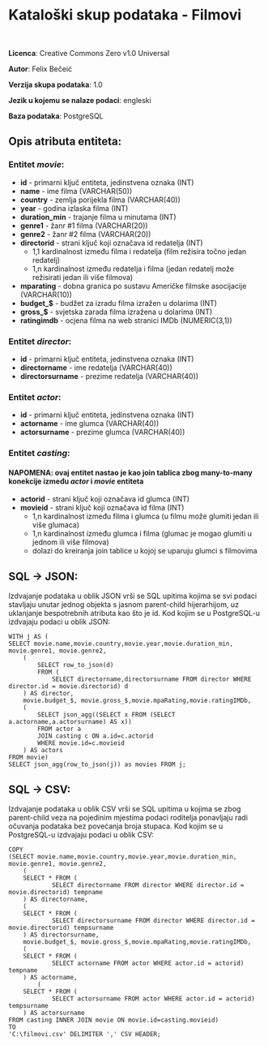 # Kataloški skup podataka - **Filmovi**

<br/>

**Licenca**: Creative Commons Zero v1.0 Universal

**Autor**: Felix Bečeić

**Verzija skupa podataka**: 1.0

**Jezik u kojemu se nalaze podaci**: engleski

**Baza podataka**: PostgreSQL

## Opis atributa entiteta:

### Entitet _movie_:

- **id** - primarni ključ entiteta, jedinstvena oznaka (INT)
- **name** - ime filma (VARCHAR(50))
- **country** - zemlja porijekla filma (VARCHAR(40))
- **year** - godina izlaska filma (INT)
- **duration_min** - trajanje filma u minutama (INT)
- **genre1** - žanr #1 filma (VARCHAR(20))
- **genre2** - žanr #2 filma (VARCHAR(20))
- **directorid** - strani ključ koji označava id redatelja (INT)
  - 1,1 kardinalnost između filma i redatelja (film režisira točno jedan redatelj)
  - 1,n kardinalnost između redatelja i filma (jedan redatelj može režisirati jedan ili više filmova)
- **mparating** - dobna granica po sustavu Američke filmske asocijacije (VARCHAR(10))
- **budget_$** - budžet za izradu filma izražen u dolarima (INT)
- **gross_$** - svjetska zarada filma izražena u dolarima (INT)
- **ratingimdb** - ocjena filma na web stranici IMDb (NUMERIC(3,1))

### Entitet _director_:

- **id** - primarni ključ entiteta, jedinstvena oznaka (INT)
- **directorname** - ime redatelja (VARCHAR(40))
- **directorsurname** - prezime redatelja (VARCHAR(40))

### Entitet _actor_:

- **id** - primarni ključ entiteta, jedinstvena oznaka (INT)
- **actorname** - ime glumca (VARCHAR(40))
- **actorsurname** - prezime glumca (VARCHAR(40))

### Entitet _casting_:

#### NAPOMENA: ovaj entitet nastao je kao join tablica zbog many-to-many konekcije između _actor_ i _movie_ entiteta

- **actorid** - strani ključ koji označava id glumca (INT)
- **movieid** - strani ključ koji označava id filma (INT)
  - 1,n kardinalnost između filma i glumca (u filmu može glumiti jedan ili više glumaca)
  - 1,n kardinalnost između glumca i filma (glumac je mogao glumiti u jednom ili više filmova)
  - dolazi do kreiranja join tablice u kojoj se uparuju glumci s filmovima
  
## SQL -> JSON:

Izdvajanje podataka u oblik JSON vrši se SQL upitima kojima se svi podaci stavljaju unutar jednog objekta s 
jasnom parent-child hijerarhijom, uz uklanjanje bespotrebnih atributa kao što je id.
Kod kojim se u PostgreSQL-u izdvajaju podaci u oblik JSON:

    WITH j AS (
    SELECT movie.name,movie.country,movie.year,movie.duration_min, movie.genre1, movie.genre2,
        ( 
            SELECT row_to_json(d) 
            FROM ( 
                SELECT directorname,directorsurname FROM director WHERE director.id = movie.directorid) d
        ) AS director,
        movie.budget_$, movie.gross_$,movie.mpaRating,movie.ratingIMDb,
        (
            SELECT json_agg((SELECT x FROM (SELECT a.actorname,a.actorsurname) AS x))
            FROM actor a
            JOIN casting c ON a.id=c.actorid
            WHERE movie.id=c.movieid
        ) AS actors
    FROM movie)
    SELECT json_agg(row_to_json(j)) as movies FROM j;

## SQL -> CSV:

Izdvajanje podataka u oblik CSV vrši se SQL upitima u kojima se zbog parent-child veza na pojedinim mjestima
podaci roditelja ponavljaju radi očuvanja podataka bez povećanja broja stupaca.
Kod kojim se u PostgreSQL-u izdvajaju podaci u oblik CSV:

    COPY
    (SELECT movie.name,movie.country,movie.year,movie.duration_min, movie.genre1, movie.genre2,
        (
        SELECT * FROM ( 
                SELECT directorname FROM director WHERE director.id = movie.directorid) tempname
        ) AS directorname,
        (
        SELECT * FROM ( 
                SELECT directorsurname FROM director WHERE director.id = movie.directorid) tempsurname
        ) AS directorsurname,
        movie.budget_$, movie.gross_$,movie.mpaRating,movie.ratingIMDb,
        (
        SELECT * FROM ( 
                SELECT actorname FROM actor WHERE actor.id = actorid) tempname
        ) AS actorname,
            (
        SELECT * FROM ( 
                SELECT actorsurname FROM actor WHERE actor.id = actorid) tempsurname
        ) AS actorsurname
    FROM casting INNER JOIN movie ON movie.id=casting.movieid)
    TO
    'C:\filmovi.csv' DELIMITER ',' CSV HEADER;


